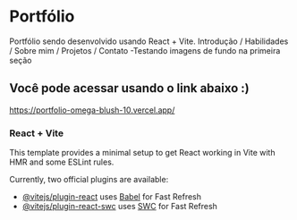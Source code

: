 # Portfólio 

  Portfólio sendo desenvolvido usando React + Vite.
  Introdução / Habilidades / Sobre mim / Projetos / Contato 
  -Testando imagens de fundo na primeira seção


## Você pode acessar usando o link abaixo :)
https://portfolio-omega-blush-10.vercel.app/




### React + Vite

This template provides a minimal setup to get React working in Vite with HMR and some ESLint rules.

Currently, two official plugins are available:

- [@vitejs/plugin-react](https://github.com/vitejs/vite-plugin-react/blob/main/packages/plugin-react/README.md) uses [Babel](https://babeljs.io/) for Fast Refresh
- [@vitejs/plugin-react-swc](https://github.com/vitejs/vite-plugin-react-swc) uses [SWC](https://swc.rs/) for Fast Refresh
